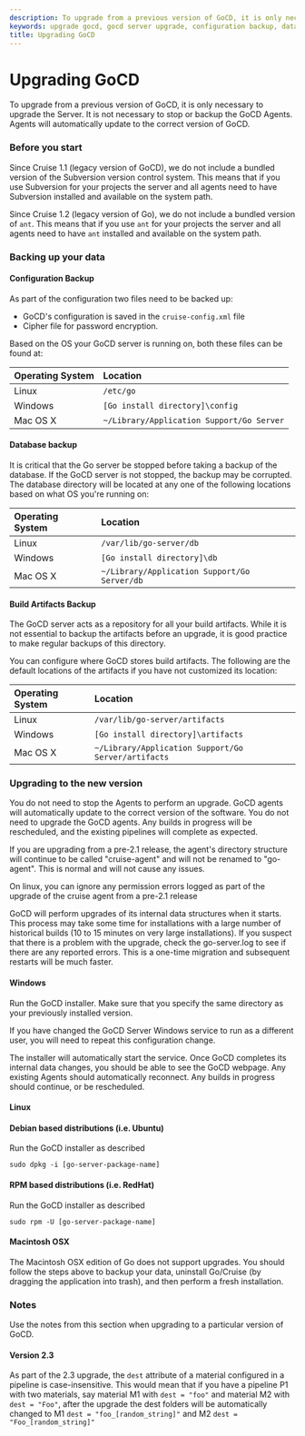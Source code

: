 ```yaml
---
description: To upgrade from a previous version of GoCD, it is only necessary to upgrade the Server. Agents will automatically update to the correct version of GoCD.
keywords: upgrade gocd, gocd server upgrade, configuration backup, database backup, build artifacts, 
title: Upgrading GoCD
---
```



# Upgrading GoCD

To upgrade from a previous version of GoCD, it is only necessary to upgrade the Server. It is not necessary to stop or backup the GoCD Agents. Agents will automatically update to the correct version of GoCD.

### Before you start

Since Cruise 1.1 (legacy version of GoCD), we do not include a bundled version of the Subversion version control system. This means that if you use Subversion for your projects the server and all agents need to have Subversion installed and available on the system path.

Since Cruise 1.2 (legacy version of Go), we do not include a bundled version of ```ant```. This means that if you use ```ant``` for your projects the server and all agents need to have ```ant``` installed and available on the system path.

### Backing up your data

#### Configuration Backup

As part of the configuration two files need to be backed up:

-   GoCD's configuration is saved in the ```cruise-config.xml``` file
-   Cipher file for password encryption.

Based on the OS your GoCD server is running on, both these files can be found at:

| Operating System 	| Location                                            	|
|:----------------	|:----------------------------------------------------- |
| Linux            	| ```/etc/go```                                             	|
| Windows          	| ```[Go install directory]\config```                      	|
| Mac OS X         	| ```~/Library/Application Support/Go Server``` 	|

#### Database backup

It is critical that the Go server be stopped before taking a backup of the database. If the GoCD server is not stopped, the backup may be corrupted. The database directory will be located at any one of the following locations based on what OS you're running on:

| Operating System 	| Location                                            	|
|:----------------	|:----------------------------------------------------- |
| Linux            	| ```/var/lib/go-server/db```                                 |
| Windows          	| ```[Go install directory]\db```                      	    |
| Mac OS X         	| ```~/Library/Application Support/Go Server/db```|

#### Build Artifacts Backup

The GoCD server acts as a repository for all your build artifacts. While it is not essential to backup the artifacts before an upgrade, it is good practice to make regular backups of this directory.

You can configure where GoCD stores build artifacts. The following are the default locations of the artifacts if you have not customized its location:

| Operating System 	| Location
|:----------------	|:-----------------------------------------------------
| Linux            	| ```/var/lib/go-server/artifacts```
| Windows          	| ```[Go install directory]\artifacts```
| Mac OS X         	| ```~/Library/Application Support/Go Server/artifacts```

### Upgrading to the new version

You do not need to stop the Agents to perform an upgrade. GoCD agents will automatically update to the correct version of the software. You do not need to upgrade the GoCD agents. Any builds in progress will be rescheduled, and the existing pipelines will complete as expected.

If you are upgrading from a pre-2.1 release, the agent's directory structure will continue to be called "cruise-agent" and will not be renamed to "go-agent". This is normal and will not cause any issues.

On linux, you can ignore any permission errors logged as part of the upgrade of the cruise agent from a pre-2.1 release

GoCD will perform upgrades of its internal data structures when it starts. This process may take some time for installations with a large number of historical builds (10 to 15 minutes on very large installations). If you suspect that there is a problem with the upgrade, check the go-server.log to see if there are any reported errors. This is a one-time migration and subsequent restarts will be much faster.

#### Windows

Run the GoCD installer. Make sure that you specify the same directory as your previously installed version.

If you have changed the GoCD Server Windows service to run as a different user, you will need to repeat this configuration change.

The installer will automatically start the service. Once GoCD completes its internal data changes, you should be able to see the GoCD webpage. Any existing Agents should automatically reconnect. Any builds in progress should continue, or be rescheduled.

#### Linux

#### Debian based distributions (i.e. Ubuntu)

Run the GoCD installer as described

```
sudo dpkg -i [go-server-package-name]
```

#### RPM based distributions (i.e. RedHat)

Run the GoCD installer as described
```
sudo rpm -U [go-server-package-name]
```

#### Macintosh OSX

The Macintosh OSX edition of Go does not support upgrades. You should follow the steps above to backup your data, uninstall Go/Cruise (by dragging the application into trash), and then perform a fresh installation.

### Notes

Use the notes from this section when upgrading to a particular version of GoCD.

#### Version 2.3

As part of the 2.3 upgrade, the ```dest``` attribute of a material configured in a pipeline is case-insensitive. This would mean that if you have a pipeline P1 with two materials, say material M1 with ```dest = "foo"``` and material M2 with ```dest = "Foo"```, after the upgrade the dest folders will be automatically changed to M1 ```dest = "foo_[random_string]"``` and M2 ```dest = "Foo_[random_string]"```
